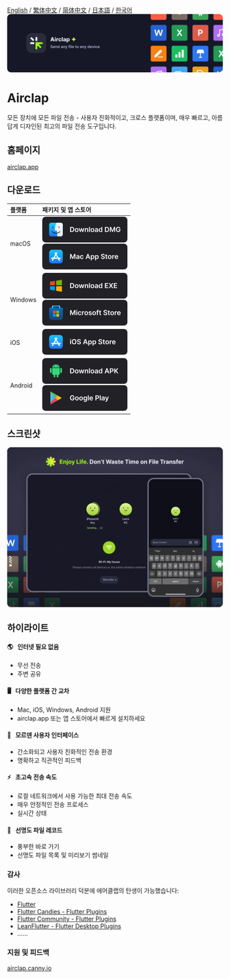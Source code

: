 [English](https://github.com/Gentleflow/Airclap/docs/README.md) / [繁体中文](https://github.com/Gentleflow/Airclap/docs/README-TC.md) / [简体中文](https://github.com/Gentleflow/Airclap/docs/README-SC.md) / [日本語](https://github.com/Gentleflow/Airclap/docs/README-JP.md) / [한국어](https://github.com/Gentleflow/Airclap/docs/README-KO.md)  
[![banner](images/banner.webp)](https://airclap.app)
# Airclap
모든 장치에 모든 파일 전송 - 사용자 친화적이고, 크로스 플랫폼이며, 매우 빠르고, 아름답게 디자인된 최고의 파일 전송 도구입니다.

## 홈페이지
[airclap.app](https://airclap.app)

## 다운로드
| 플랫폼 | 패키지 및 앱 스토어 |
|:--|:--|
| macOS | [<img src="images/dmg.webp" alt="dmg" width="199" height="60">](https://github.com/Gentleflow/Airclap/releases/latest/download/Airclap-macos.dmg) <br> [<img src="images/mac.webp" alt="mac app store" width="199" height="60">](https://apps.apple.com/us/app/airclap/id6467128147?l=zh-Hans-CN) |
| Windows | [<img src="images/exe.webp" alt="dmg" width="199" height="60">](https://github.com/Gentleflow/Airclap/releases/latest/download/Airclap-windows.exe) <br> [<img src="images/ms.webp" alt="microsoft store" width="199" height="60">](https://www.microsoft.com/store/productId/9N19C4QDKR6D)|
| iOS  | [<img src="images/ios.webp" alt="ios app store" width="199" height="60">](https://apps.apple.com/us/app/airclap/id6467128147) |
| Android | [<img src="images/apk.webp" alt="dmg" width="199" height="60">](https://github.com/Gentleflow/Airclap/releases/latest/download/Airclap-android.apk) <br> [<img src="images/gp.webp" alt="google play" width="199" height="60">](https://play.google.com/store/apps/details?id=tech.gentleflow.airclap.pro) |

## 스크린샷
![Screenshots](images/display.webp)

## 하이라이트
#### 🌎 &nbsp; 인터넷 필요 없음
- 무선 전송
- 주변 공유 
#### 🖥️ &nbsp; 다양한 플랫폼 간 교차
- Mac, iOS, Windows, Android 지원
- airclap.app 또는 앱 스토어에서 빠르게 설치하세요
#### 🔮 &nbsp; 모르덴 사용자 인터페이스
- 간소화되고 사용자 친화적인 전송 환경
- 명확하고 직관적인 피드백
#### ⚡️ &nbsp; 초고속 전송 속도
- 로컬 네트워크에서 사용 가능한 최대 전송 속도
- 매우 안정적인 전송 프로세스
- 실시간 상태
#### 📃 &nbsp; 선명도 파일 레코드
- 풍부한 바로 가기
- 선명도 파일 목록 및 미리보기 썸네일

### 감사

이러한 오픈소스 라이브러리 덕분에 에어클랩의 탄생이 가능했습니다:

- [Flutter](https://flutter.dev/)
- [Flutter Candies - Flutter Plugins](https://github.com/fluttercandies)
- [Flutter Community - Flutter Plugins](https://github.com/fluttercommunity)
- [LeanFlutter - Flutter Desktop Plugins](https://github.com/leanflutter)
- ……

### 지원 및 피드백
[airclap.canny.io](https://airclap.canny.io/feedback)
